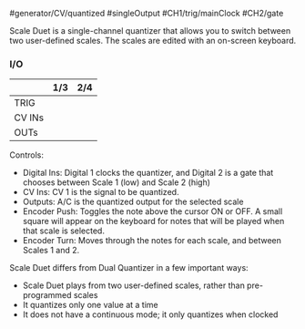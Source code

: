 #generator/CV/quantized #singleOutput #CH1/trig/mainClock #CH2/gate 

Scale Duet is a single-channel quantizer that allows you to switch between two user-defined scales. The scales are edited with an on-screen keyboard.

### I/O

|        | 1/3 | 2/4 |
| ------ | :-: | :-: |
| TRIG   |     |     |
| CV INs |     |     |
| OUTs   |     |     |


Controls:
* Digital Ins: Digital 1 clocks the quantizer, and Digital 2 is a gate that chooses between Scale 1 (low) and Scale 2 (high)
* CV Ins: CV 1 is the signal to be quantized.
* Outputs: A/C is the quantized output for the selected scale
* Encoder Push: Toggles the note above the cursor ON or OFF. A small square will appear on the keyboard for notes that will be played when that scale is selected.
* Encoder Turn: Moves through the notes for each scale, and between Scales 1 and 2.

Scale Duet differs from Dual Quantizer in a few important ways:

* Scale Duet plays from two user-defined scales, rather than pre-programmed scales
* It quantizes only one value at a time
* It does not have a continuous mode; it only quantizes when clocked